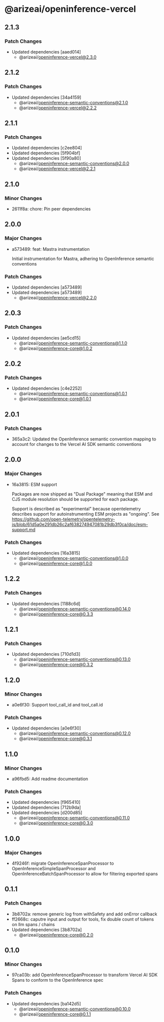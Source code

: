 # @arizeai/openinference-vercel

## 2.1.3

### Patch Changes

- Updated dependencies [aaed014]
  - @arizeai/openinference-vercel@2.3.0

## 2.1.2

### Patch Changes

- Updated dependencies [34a4159]
  - @arizeai/openinference-semantic-conventions@2.1.0
  - @arizeai/openinference-vercel@2.2.2

## 2.1.1

### Patch Changes

- Updated dependencies [c2ee804]
- Updated dependencies [5f904bf]
- Updated dependencies [5f90a80]
  - @arizeai/openinference-semantic-conventions@2.0.0
  - @arizeai/openinference-vercel@2.2.1

## 2.1.0

### Minor Changes

- 2611f8a: chore: Pin peer dependencies

## 2.0.0

### Major Changes

- a573489: feat: Mastra instrumentation

  Initial instrumentation for Mastra, adhering to OpenInference semantic conventions

### Patch Changes

- Updated dependencies [a573489]
- Updated dependencies [a573489]
  - @arizeai/openinference-vercel@2.2.0

## 2.0.3

### Patch Changes

- Updated dependencies [ae5cd15]
  - @arizeai/openinference-semantic-conventions@1.1.0
  - @arizeai/openinference-core@1.0.2

## 2.0.2

### Patch Changes

- Updated dependencies [c4e2252]
  - @arizeai/openinference-semantic-conventions@1.0.1
  - @arizeai/openinference-core@1.0.1

## 2.0.1

### Patch Changes

- 365a3c2: Updated the OpenInference semantic convention mapping to account for changes to the Vercel AI SDK semantic conventions

## 2.0.0

### Major Changes

- 16a3815: ESM support

  Packages are now shipped as "Dual Package" meaning that ESM and CJS module resolution
  should be supported for each package.

  Support is described as "experimental" because opentelemetry describes support for autoinstrumenting
  ESM projects as "ongoing". See https://github.com/open-telemetry/opentelemetry-js/blob/61d5a0e291db26c2af638274947081b29db3f0ca/doc/esm-support.md

### Patch Changes

- Updated dependencies [16a3815]
  - @arizeai/openinference-semantic-conventions@1.0.0
  - @arizeai/openinference-core@1.0.0

## 1.2.2

### Patch Changes

- Updated dependencies [1188c6d]
  - @arizeai/openinference-semantic-conventions@0.14.0
  - @arizeai/openinference-core@0.3.3

## 1.2.1

### Patch Changes

- Updated dependencies [710d1d3]
  - @arizeai/openinference-semantic-conventions@0.13.0
  - @arizeai/openinference-core@0.3.2

## 1.2.0

### Minor Changes

- a0e6f30: Support tool_call_id and tool_call.id

### Patch Changes

- Updated dependencies [a0e6f30]
  - @arizeai/openinference-semantic-conventions@0.12.0
  - @arizeai/openinference-core@0.3.1

## 1.1.0

### Minor Changes

- a96fbd5: Add readme documentation

### Patch Changes

- Updated dependencies [f965410]
- Updated dependencies [712b9da]
- Updated dependencies [d200d85]
  - @arizeai/openinference-semantic-conventions@0.11.0
  - @arizeai/openinference-core@0.3.0

## 1.0.0

### Major Changes

- 4f9246f: migrate OpenInferenceSpanProcessor to OpenInferenceSimpleSpanProcessor and OpenInferenceBatchSpanProcessor to allow for filtering exported spans

## 0.1.1

### Patch Changes

- 3b8702a: remove generic log from withSafety and add onError callback
- ff2668c: caputre input and output for tools, fix double count of tokens on llm spans / chains
- Updated dependencies [3b8702a]
  - @arizeai/openinference-core@0.2.0

## 0.1.0

### Minor Changes

- 97ca03b: add OpenInferenceSpanProcessor to transform Vercel AI SDK Spans to conform to the OpenInference spec

### Patch Changes

- Updated dependencies [ba142d5]
  - @arizeai/openinference-semantic-conventions@0.10.0
  - @arizeai/openinference-core@0.1.1
